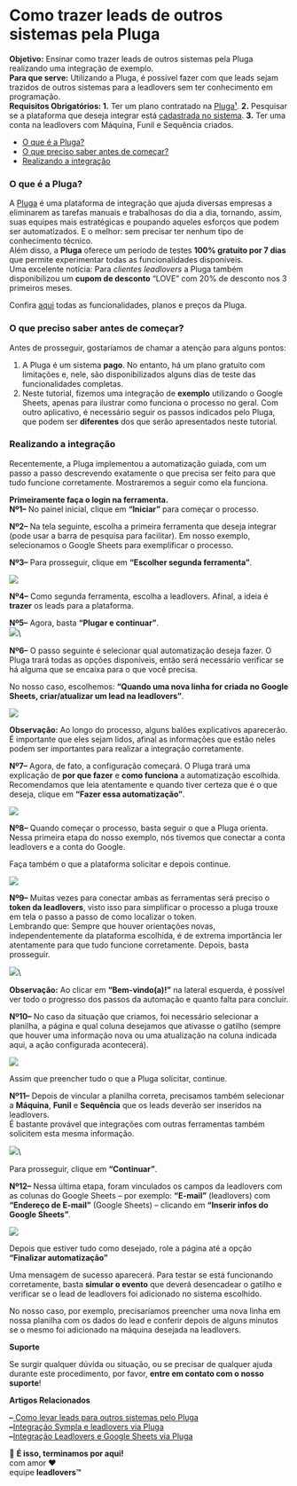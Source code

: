 # Como trazer leads de outros sistemas pela Pluga

**Objetivo:** Ensinar como trazer leads de outros sistemas pela Pluga realizando uma integração de exemplo.\
**Para que serve:** Utilizando a Pluga, é possível fazer com que leads sejam trazidos de outros sistemas para a leadlovers sem ter conhecimento em programação.\
**Requisitos Obrigatórios: 1.** Ter um plano contratado na [Pluga¹](broken-reference). **2.** Pesquisar se a plataforma que deseja integrar está [cadastrada no sistema](broken-reference). **3.** Ter uma conta na leadlovers com Máquina, Funil e Sequência criados.

* [O que é a Pluga?](broken-reference)
* [O que preciso saber antes de começar?](broken-reference)
* [Realizando a integração](broken-reference)

### **O que é a Pluga?** <a href="#o-que-pluga" id="o-que-pluga"></a>

A [Pluga](https://pluga.co/?utm\_source=central+de+ajuda\&utm\_id=leadlovers) é uma plataforma de integração que ajuda diversas empresas a eliminarem as tarefas manuais e trabalhosas do dia a dia, tornando, assim, suas equipes mais estratégicas e poupando aqueles esforços que podem ser automatizados. E o melhor: sem precisar ter nenhum tipo de conhecimento técnico.\
Além disso, a **Pluga** oferece um período de testes **100% gratuito por 7 dias** que permite experimentar todas as funcionalidades disponíveis.\
Uma excelente notícia: Para _clientes leadlovers_ a Pluga também disponibilizou um **cupom de desconto** “LOVE” com 20% de desconto nos 3 primeiros meses.

Confira [aqui](https://pluga.co/precos/?utm\_source=central+de+ajuda\&utm\_id=leadlovers) todas as funcionalidades, planos e preços da Pluga.

### **O que preciso saber antes de começar?** <a href="#o-que-preciso-saber" id="o-que-preciso-saber"></a>

Antes de prosseguir, gostaríamos de chamar a atenção para alguns pontos:&#x20;

1. A Pluga é um sistema **pago**. No entanto, há um plano gratuito com limitações e, nele, são disponibilizados alguns dias de teste das funcionalidades completas. &#x20;
2. Neste tutorial, fizemos uma integração de **exemplo** utilizando o Google Sheets, apenas para ilustrar como funciona o processo no geral. Com outro aplicativo, é necessário seguir os passos indicados pelo Pluga, que podem ser **diferentes** dos que serão apresentados neste tutorial.

### **Realizando a integração** <a href="#realizando-integracao" id="realizando-integracao"></a>

Recentemente, a Pluga implementou a automatização guiada, com um passo a passo descrevendo exatamente o que precisa ser feito para que tudo funcione corretamente. Mostraremos a seguir como ela funciona.

**Primeiramente faça o login na ferramenta.**\
**Nº1–** No painel inicial, clique em **“Iniciar”** para começar o processo.

**Nº2–** Na tela seguinte, escolha a primeira ferramenta que deseja integrar (pode usar a barra de pesquisa para facilitar). Em nosso exemplo, selecionamos o Google Sheets para exemplificar o processo.

**Nº3–** Para prosseguir, clique em **“Escolher segunda ferramenta”**.

![](https://suporte.love/wp-content/uploads/2022/12/1.png)

**Nº4–** Como segunda ferramenta, escolha a leadlovers. Afinal, a ideia é **trazer** os leads para a plataforma.

**Nº5–** Agora, basta **“Plugar e continuar”**.\
![](https://suporte.love/wp-content/uploads/2022/12/02-1024x589.png)\


**Nº6–** O passo seguinte é selecionar qual automatização deseja fazer. O Pluga trará todas as opções disponíveis, então será necessário verificar se há alguma que se encaixa para o que você precisa.&#x20;

No nosso caso, escolhemos: **“Quando uma nova linha for criada no Google Sheets, criar/atualizar um lead na leadlovers”**.

![](https://suporte.love/wp-content/uploads/2022/12/3.png)

**Observação:** Ao longo do processo, alguns balões explicativos aparecerão. É importante que eles sejam lidos, afinal as informações que estão neles podem ser importantes para realizar a integração corretamente.

**Nº7–** Agora, de fato, a configuração começará. O Pluga trará uma explicação de **por que fazer** e **como funciona** a automatização escolhida.\
Recomendamos que leia atentamente e quando tiver certeza que é o que deseja, clique em **“Fazer essa automatização”**.

![](https://suporte.love/wp-content/uploads/2022/12/4-1024x514.png)

**Nº8–** Quando começar o processo, basta seguir o que a Pluga orienta. Nessa primeira etapa do nosso exemplo, nós tivemos que conectar a conta leadlovers e a conta do Google.&#x20;

Faça também o que a plataforma solicitar e depois continue.

![](https://suporte.love/wp-content/uploads/2022/12/5-1024x588.png)

**Nº9–** Muitas vezes para conectar ambas as ferramentas será preciso o **token da leadlovers**, visto isso para simplificar o processo a pluga trouxe em tela o passo a passo de como localizar o token.\
Lembrando que: Sempre que houver orientações novas, independentemente da plataforma escolhida, é de extrema importância ler atentamente para que tudo funcione corretamente. Depois, basta prosseguir.

![](https://suporte.love/wp-content/uploads/2023/02/5.png)\


**Observação:** Ao clicar em **“Bem-vindo(a)!”** na lateral esquerda, é possível ver todo o progresso dos passos da automação e quanto falta para concluir.

**Nº10–** No caso da situação que criamos, foi necessário selecionar a planilha, a página e qual coluna desejamos que ativasse o gatilho (sempre que houver uma informação nova ou uma atualização na coluna indicada aqui, a ação configurada acontecerá).

![](https://suporte.love/wp-content/uploads/2023/02/6.png)

Assim que preencher tudo o que a Pluga solicitar, continue.

**Nº11–** Depois de vincular a planilha correta, precisamos também selecionar a **Máquina**, **Funil** e **Sequência** que os leads deverão ser inseridos na leadlovers.\
É bastante provável que integrações com outras ferramentas também solicitem esta mesma informação.

![](https://suporte.love/wp-content/uploads/2023/02/7.png)\


Para prosseguir, clique em **“Continuar”**.

**Nº12–** Nessa última etapa, foram vinculados os campos da leadlovers com as colunas do Google Sheets – por exemplo: **“E-mail”** (leadlovers) com **“Endereço de E-mail”** (Google Sheets) – clicando em **“Inserir infos do Google Sheets”**.

![](https://suporte.love/wp-content/uploads/2023/02/8.png)

Depois que estiver tudo como desejado, role a página até a opção **“Finalizar automatização”**

Uma mensagem de sucesso aparecerá. Para testar se está funcionando corretamente, basta **simular o evento** que deverá desencadear o gatilho e verificar se o lead de leadlovers foi adicionado no sistema escolhido.

No nosso caso, por exemplo, precisaríamos preencher uma nova linha em nossa planilha com os dados do lead e conferir depois de alguns minutos se o mesmo foi adicionado na máquina desejada na leadlovers.

**Suporte**

Se surgir qualquer dúvida ou situação, ou se precisar de qualquer ajuda durante este procedimento, por favor, **entre em contato com o nosso suporte**!

**Artigos Relacionados**

**–**[ Como levar leads para outros sistemas pelo Pluga](https://suporte.love/como-levar-leads-para-outros-sistemas-pelo-pluga/)\
**–**[Integração Sympla e leadlovers via Pluga](https://suporte.love/integracao-sympla-e-leadlovers-via-pluga/)\
**–**[Integração Leadlovers e Google Sheets via Pluga](https://suporte.love/integracao-leadlovers-e-google-sheets-via-pluga/)

🏁 **É isso, terminamos por aqui!**\
com amor ❤\
equipe **leadlovers™**
